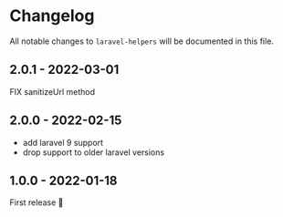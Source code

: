 # Changelog

All notable changes to `laravel-helpers` will be documented in this file.

## 2.0.1 - 2022-03-01

FIX sanitizeUrl method

## 2.0.0 - 2022-02-15

- add laravel 9 support
- drop support to older laravel versions

## 1.0.0 - 2022-01-18

First release 🚀
